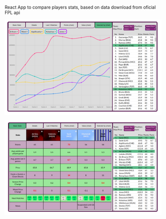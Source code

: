 React App to compare players stats, based on data download from oficial FPL api

![alt text](https://raw.githubusercontent.com/yrobag/fantasy-premierleague-stats/master/img.png)

![alt text](https://raw.githubusercontent.com/yrobag/fantasy-premierleague-stats/master/img2.png)
